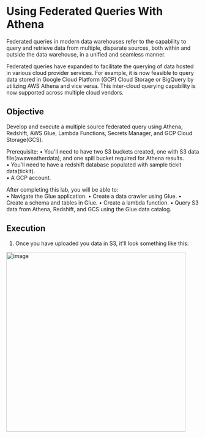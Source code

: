 # Using Federated Queries With Athena

Federated queries in modern data warehouses refer to the capability to query and retrieve data from multiple, disparate sources, both within and outside the data warehouse, in a unified and seamless manner.

Federated queries have expanded to facilitate the querying of data hosted in various cloud provider services. For example, it is now feasible to query data stored in Google Cloud Platform (GCP) Cloud Storage or BigQuery by utilizing AWS Athena and vice versa. This inter-cloud querying capability is now supported across multiple cloud vendors.

## Objective

Develop and execute a multiple source federated query using Athena, Redshift, AWS Glue, Lambda Functions, Secrets Manager, and GCP Cloud Storage(GCS).

Prerequisite:
•	You'll need to have two S3 buckets created, one with S3 data file(awsweatherdata), and 		one spill bucket required for Athena results.  
•	You'll need to have a redshift database populated with sample tickit data(tickit).   
•	A GCP account.  

After completing this lab, you will be able to:  
•	Navigate the Glue application. 
•	Create a data crawler using Glue. 
•	Create a schema and tables in Glue. 
•	Create a lambda function. 
•	Query S3 data from Athena, Redshift, and GCS using the Glue data catalog. 

## Execution

1. Once you have uploaded you data in S3, it'll look something like this:

<img width="468" alt="image" src="https://github.com/visheshwalia/AWS-ETL-Pipeline/assets/49346509/ac516139-0388-4a22-967c-cd9a280ed1cc">




